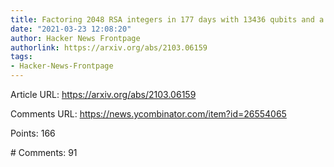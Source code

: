```yaml
---
title: Factoring 2048 RSA integers in 177 days with 13436 qubits and a multimode memory
date: "2021-03-23 12:08:20"
author: Hacker News Frontpage
authorlink: https://arxiv.org/abs/2103.06159
tags:
- Hacker-News-Frontpage
---
```


<p>Article URL: <a href="https://arxiv.org/abs/2103.06159">https://arxiv.org/abs/2103.06159</a></p>
<p>Comments URL: <a href="https://news.ycombinator.com/item?id=26554065">https://news.ycombinator.com/item?id=26554065</a></p>
<p>Points: 166</p>
<p># Comments: 91</p>
